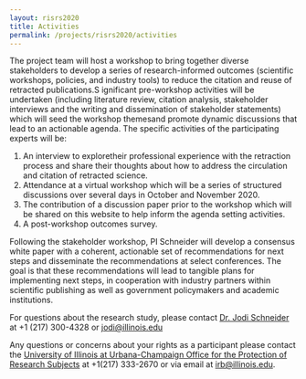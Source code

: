 ```yaml
---
layout: risrs2020
title: Activities
permalink: /projects/risrs2020/activities
---
```

The project team will host a workshop to bring together diverse stakeholders to develop a series of research-informed outcomes (scientific workshops, policies, and industry tools) to reduce the citation and reuse of retracted publications.S ignificant pre-workshop activities will be undertaken (including literature review, citation analysis, stakeholder interviews and the writing and dissemination of stakeholder statements) which will seed the workshop themesand promote dynamic discussions that lead to an actionable agenda. The specific activities of the participating experts will be:

1. An interview to exploretheir professional experience with the retraction process and share their thoughts about how to address the circulation and citation of retracted science.
2. Attendance at a virtual workshop which will be a series of structured discussions over several days in October and November 2020.
3. The contribution of a discussion paper prior to the workshop which will be shared on this website to help inform the agenda setting activities.
4. A post-workshop outcomes survey.

Following the stakeholder workshop, PI Schneider will develop a consensus white paper with a coherent, actionable set of recommendations for next steps and disseminate the recommendations at select conferences. The goal is that these recommendations will lead to tangible plans for implementing next steps, in cooperation with industry partners within scientific publishing as well as government policymakers and academic institutions. 

For questions about the research study, please contact [Dr. Jodi Schneider](https://ischool.illinois.edu/people/jodi-schneider) at +1 (217) 300-4328 or jodi@illinois.edu

Any questions or concerns about your rights as a participant please contact the [University of Illinois at Urbana-Champaign Office for the Protection of Research Subjects](https://oprs.research.illinois.edu) at +1(217) 333-2670 or via email at irb@illinois.edu.
